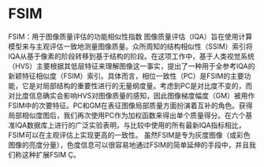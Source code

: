 # FSIM

FSIM：用于图像质量评估的功能相似性指数
图像质量评估（IQA）旨在使用计算模型来与主观评估一致地测量图像质量。众所周知的结构相似性（SSIM）索引将IQA从基于像素的阶段转移到基于结构的阶段。在这项工作中，基于人类视觉系统（HVS）主要根据其低层特征来理解图像这一事实，提出了一种用于全参考IQA的新颖特征相似度（FSIM）索引。具体而言，相位一致性（PC）是FSIM的主要功能，它是对局部结构的重要性进行的无量纲度量。考虑到PC是对比度不变的，而对比度信息确实会影响HVS对图像质量的感知，因此图像梯度幅度（GM）被用作FSIM中的次要特征。PC和GM在表征图像局部质量方面扮演着互补的角色。获得局部相似度图后，我们再次使用PC作为加权函数来得出单个质量得分。在六个基准IQA数据库上进行的广泛实验表明，与比较中使用的所有最新IQA指标相比，FSIM可以在主观评估上实现更高的一致性。 虽然FSIM是专为灰度图像（或彩色图像的亮度分量），色度信息可以很容易地通过FSIM的简单延伸的手段中，并且我们称这种扩展FSIM Ç。